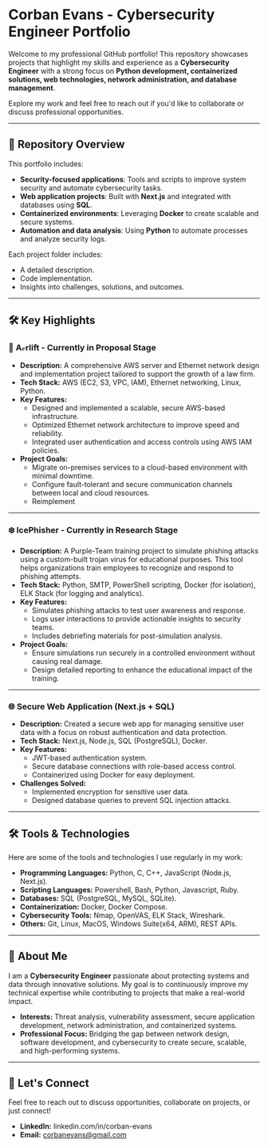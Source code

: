 # Corban Evans - Cybersecurity Engineer Portfolio

Welcome to my professional GitHub portfolio! This repository showcases projects that highlight my skills and experience as a **Cybersecurity Engineer** with a strong focus on **Python development, containerized solutions, web technologies, network administration, and database management**. 

Explore my work and feel free to reach out if you'd like to collaborate or discuss professional opportunities.

---

## 📂 Repository Overview

This portfolio includes:
- **Security-focused applications**: Tools and scripts to improve system security and automate cybersecurity tasks.
- **Web application projects**: Built with **Next.js** and integrated with databases using **SQL**.
- **Containerized environments**: Leveraging **Docker** to create scalable and secure systems.
- **Automation and data analysis**: Using **Python** to automate processes and analyze security logs.

Each project folder includes:
- A detailed description.
- Code implementation.
- Insights into challenges, solutions, and outcomes.

---

## 🛠️ Key Highlights

### 🚀 **Aℯrlift** - Currently in Proposal Stage
- **Description:** A comprehensive AWS server and Ethernet network design and implementation project tailored to support the growth of a law firm.  
- **Tech Stack:** AWS (EC2, S3, VPC, IAM), Ethernet networking, Linux, Python.  
- **Key Features:**
  - Designed and implemented a scalable, secure AWS-based infrastructure.
  - Optimized Ethernet network architecture to improve speed and reliability.
  - Integrated user authentication and access controls using AWS IAM policies.
- **Project Goals:**
  - Migrate on-premises services to a cloud-based environment with minimal downtime.
  - Configure fault-tolerant and secure communication channels between local and cloud resources.
  - Reimplement 

---

### ❄️ **IcePhisher** - Currently in Research Stage
- **Description:** A Purple-Team training project to simulate phishing attacks using a custom-built trojan virus for educational purposes. This tool helps organizations train employees to recognize and respond to phishing attempts.  
- **Tech Stack:** Python, SMTP, PowerShell scripting, Docker (for isolation), ELK Stack (for logging and analytics).  
- **Key Features:**
  - Simulates phishing attacks to test user awareness and response.
  - Logs user interactions to provide actionable insights to security teams.
  - Includes debriefing materials for post-simulation analysis.
- **Project Goals:**
  - Ensure simulations run securely in a controlled environment without causing real damage.
  - Design detailed reporting to enhance the educational impact of the training.

---

### 🌐 **Secure Web Application (Next.js + SQL)**
- **Description:** Created a secure web app for managing sensitive user data with a focus on robust authentication and data protection.
- **Tech Stack:** Next.js, Node.js, SQL (PostgreSQL), Docker.
- **Key Features:**
  - JWT-based authentication system.
  - Secure database connections with role-based access control.
  - Containerized using Docker for easy deployment.
- **Challenges Solved:**
  - Implemented encryption for sensitive user data.
  - Designed database queries to prevent SQL injection attacks.

---

## 🛠️ Tools & Technologies

Here are some of the tools and technologies I use regularly in my work:
- **Programming Languages:** Python, C, C++, JavaScript (Node.js, Next.js).
- **Scripting Languages:** Powershell, Bash, Python, Javascript, Ruby.
- **Databases:** SQL (PostgreSQL, MySQL, SQLite).
- **Containerization:** Docker, Docker Compose.
- **Cybersecurity Tools:** Nmap, OpenVAS, ELK Stack, Wireshark.
- **Others:** Git, Linux, MacOS, Windows Suite(x64, ARM), REST APIs.

---

## 🎯 About Me

I am a **Cybersecurity Engineer** passionate about protecting systems and data through innovative solutions. My goal is to continuously improve my technical expertise while contributing to projects that make a real-world impact.

- **Interests:** Threat analysis, vulnerability assessment, secure application development, network administration, and containerized systems.
- **Professional Focus:** Bridging the gap between network design, software development, and cybersecurity to create secure, scalable, and high-performing systems.

---

## 🤝 Let's Connect
Feel free to reach out to discuss opportunities, collaborate on projects, or just connect!

- **LinkedIn:** linkedin.com/in/corban-evans
- **Email:** corbanevans@gmail.com
